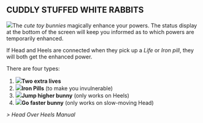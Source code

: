 ## CUDDLY STUFFED WHITE RABBITS

![](texture-bunny?float-right)The *cute toy bunnies* magically enhance your powers. The status display at the
bottom of the screen will keep you informed as to which powers are temporarily
enhanced.

If Head and Heels are connected when they pick up a *Life* or *Iron pill*,
they will both get the enhanced power.

There are four types:

1. ![](texture-hud.char.2?sprite-tinted&text-metallicBlue)**Two extra lives**
2. ![](texture-hud.shield?sprite-tinted&text-metallicBlue)**Iron Pills** (to make you invulnerable)
3. ![](texture-hud.bigJumps?sprite-tinted&text-metallicBlue)**Jump higher bunny** (only works on Heels)
4. ![](texture-hud.fastSteps?sprite-tinted&text-metallicBlue)**Go faster bunny** (only works on slow-moving Head)

*> Head Over Heels Manual*
